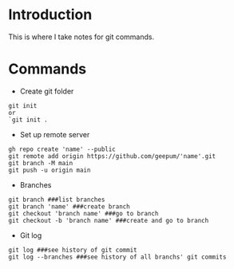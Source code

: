 # Introduction

This is where I take notes for git commands.

# Commands

- Create git folder
```
git init
or
`git init .
```

- Set up remote server
```
gh repo create 'name' --public
git remote add origin https://github.com/geepum/'name'.git
git branch -M main
git push -u origin main
```

- Branches
```
git branch ###list branches
git branch 'name' ###create branch
git checkout 'branch name' ###go to branch
git checkout -b 'branch name' ###create and go to branch
```

- Git log
```
git log ###see history of git commit
git log --branches ###see history of all branchs' git commits
```
